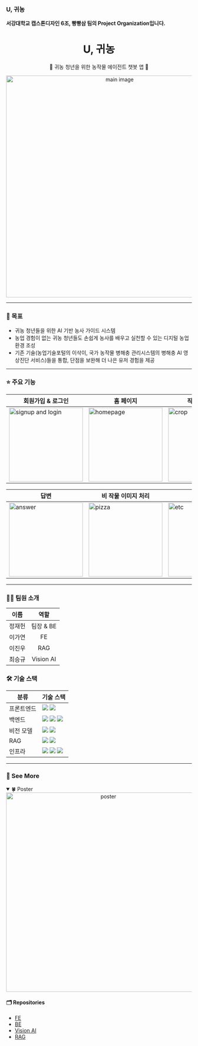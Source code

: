 ### U, 귀농
**서강대학교 캡스톤디자인 6조, 빵빵삼 팀의 Project Organization입니다.**

<div align="center">
  <h1>U, 귀농</h1>
  <p>🌱 귀농 청년을 위한 농작물 에이전트 챗봇 앱 🌱</p>
</div>

<div align="center">
<img width="600" alt="main image" src="https://github.com/user-attachments/assets/8f12e390-4b6b-43da-a80b-bfab6a8d7e1b"/>
</div>

---

### 🚀 목표
- 귀농 청년들을 위한 AI 기반 농사 가이드 시스템
- 농업 경험이 없는 귀농 청년들도 손쉽게 농사를 배우고 실천할 수 있는 디지털 농업 환경 조성
- 기존 기술(농업기술포털의 이삭이, 국가 농작물 병해충 관리시스템의 병해충 AI 영상진단 서비스)들을 통합, 단점을 보완해 더 나은 유저 경험을 제공

---

### ⭐️ 주요 기능
<div align="center">
  
회원가입 & 로그인 | 홈 페이지 | 작물 질병 분류 | 
--------------|---------|-------------|
<img alt="signup and login" src="https://github.com/user-attachments/assets/192a3340-f6c0-4c83-9444-e30b7747b107" width="200"/> | <img alt="homepage" src="https://github.com/user-attachments/assets/23751d05-231e-4e3d-8a8c-f00beb9bb986" width="200"/> | <img alt="crop" src="https://github.com/user-attachments/assets/8bc78aa2-0c4e-4db5-8be1-8c90a243a7bf" width="200"/> 


답변 | 비 작물 이미지 처리 | 기타 |
----|----------------|----|
<img alt="answer" src="https://github.com/user-attachments/assets/66b62f4f-4928-4274-8883-98a103497ca3" width="200"/> | <img alt="pizza" src="https://github.com/user-attachments/assets/1d2c6866-338a-42dd-848e-e760f947be08" width="200"/> | <img alt="etc" src="https://github.com/user-attachments/assets/63c44a10-109b-4c14-9055-4e901e9fb29f" width="200"/> |

</div>

---

### 🧑‍💻 팀원 소개

| **이름**    | **역할**        | 
|:----------:|:--------------:|
| 정재헌      | 팀장 & BE        | 
| 이가연      | FE              |
| 이진우      | RAG             | 
| 최승규      | Vision AI       | 

### 🛠 기술 스택
<table>
  <thead>
    <tr>
      <th>분류</th>
      <th>기술 스택</th>
    </tr>
  </thead>
  <tbody>
    <tr>
      <td>프론트엔드</td>
      <td>
        <img src="https://img.shields.io/badge/Flutter-02569B?logo=flutter&logoColor=fff"/>
        <img src="https://img.shields.io/badge/Dart-%230175C2.svg?logo=dart&logoColor=white"/>
      </td>
    </tr>
    <tr>
      <td>백엔드</td>
      <td>
        <img src="https://img.shields.io/badge/FastAPI-009688?style=flat&logo=fastapi&logoColor=white"/>
        <img src="https://img.shields.io/badge/Postgres-%23316192.svg?logo=postgresql&logoColor=white"/>
        <img src="https://img.shields.io/badge/LangGraph-1C3C3C?logo=langgraph&logoColor=fff"/>
      </td>
    </tr>
    <tr>
      <td>비전 모델</td>
      <td>
        <img src="https://img.shields.io/badge/PyTorch-ee4c2c?logo=pytorch&logoColor=white"/>
        <img src="https://img.shields.io/badge/TensorFlow-ff8f00?logo=tensorflow&logoColor=white"/>
      </td>
    </tr>
    <tr>
      <td>RAG</td>
      <td>
        <img src="https://img.shields.io/badge/Python-3776AB?logo=python&logoColor=fff"/>
        <img src="https://img.shields.io/badge/Hugging%20Face-FFD21E?logo=huggingface&logoColor=000"/>
      </td>
    </tr>
    <tr>
      <td>인프라</td>
      <td>
        <img src="https://img.shields.io/badge/Naver%20Cloud-03C75A?logo=naver&logoColor=fff"/>
        <img src="https://img.shields.io/badge/Ubuntu-20.04-E95420?style=flat&logo=ubuntu&logoColor=white"/>
        <img src="https://img.shields.io/badge/Docker-2496ED?logo=docker&logoColor=fff"/>
      </td>
    </tr>
  </tbody>
</table>

---

### 🧸 See More
<details open>
  <summary> 🍀 Poster </summary>
  <div align="center">
    <img width="539" alt="poster" src="https://github.com/user-attachments/assets/c4157203-9402-4442-af85-6e937d72c0ab" />
  </div>
</details>

#### 🗂️ Repositories
- [FE](https://github.com/SogangCapstone-Team6/frontend)
- [BE](https://github.com/SogangCapstone-Team6/u-guinong-backend)
- [Vision AI](https://github.com/SogangCapstone-Team6/vision_model)
- [RAG](https://github.com/SogangCapstone-Team6/multiPDFembedding)
